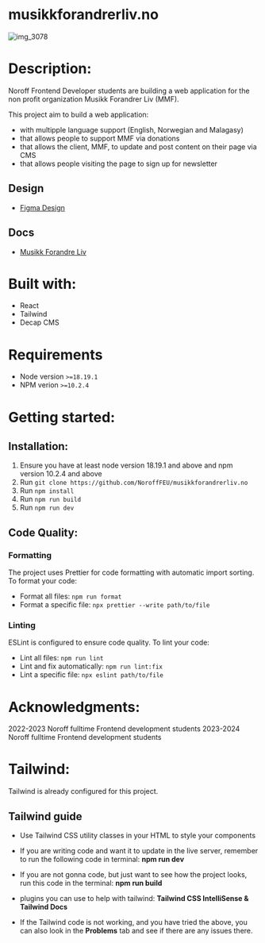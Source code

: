 # musikkforandrerliv.no

![img_3078](https://github.com/NoroffFEU/musikkforandrerliv.no/assets/152280051/bc5bf665-65b6-49ed-a267-758b3fc21cb3)

# Description:

Noroff Frontend Developer students are building a web application for the non profit organization Musikk Forandrer Liv (MMF).

This project aim to build a web application:

- with multipple language support (English, Norwegian and Malagasy)
- that allows people to support MMF via donations
- that allows the client, MMF, to update and post content on their page via CMS
- that allows people visiting the page to sign up for newsletter

## Design

- [Figma Design](https://www.figma.com/design/p3IKXs5ICTeFKQQ5hZ4ZAG/Design-File---MMF?node-id=0-1&p=f&t=OTHKwV3Alm2JN8Zz-0)

## Docs

- [Musikk Forandre Liv](<https://noroff-my.sharepoint.com/:o:/r/personal/tarbjo01657_stud_noroff_no/_layouts/15/Doc.aspx?sourcedoc=%7B86d2d933-f42c-42a3-ab7b-27d37688f881%7D&action=edit&wd=target(Questions%20for%20client.one%7Cc2d95cef-84b0-4461-994c-2cce927a47e6%2FQuestion%20we%20need%20to%20get%20answers%20from%20Client%7C6f534107-382f-4256-a68d-311a0d35fb29%2F)&wdorigin=NavigationUrl>)

# Built with:

- React
- Tailwind
- Decap CMS

# Requirements

- Node version `>=18.19.1`
- NPM verion `>=10.2.4`

# Getting started:

## Installation:

1. Ensure you have at least node version 18.19.1 and above and npm version 10.2.4 and above
2. Run `git clone https://github.com/NoroffFEU/musikkforandrerliv.no`
3. Run `npm install`
4. Run `npm run build`
5. Run `npm run dev`

## Code Quality:

### Formatting

The project uses Prettier for code formatting with automatic import sorting. To format your code:

- Format all files: `npm run format`
- Format a specific file: `npx prettier --write path/to/file`

### Linting

ESLint is configured to ensure code quality. To lint your code:

- Lint all files: `npm run lint`
- Lint and fix automatically: `npm run lint:fix`
- Lint a specific file: `npx eslint path/to/file`

# Acknowledgments:

2022-2023 Noroff fulltime Frontend development students
2023-2024 Noroff fulltime Frontend development students

# Tailwind:

Tailwind is already configured for this project.

## Tailwind guide

- Use Tailwind CSS utility classes in your HTML to style your components

- If you are writing code and want it to update in the live server, remember to run the following code in terminal: **npm run dev**

- If you are not gonna code, but just want to see how the project looks, run this code in the terminal: **npm run build**

- plugins you can use to help with tailwind: **Tailwind CSS IntelliSense & Tailwind Docs**

- If the Tailwind code is not working, and you have tried the above, you can also look in the **Problems** tab and see if there are any issues there.
